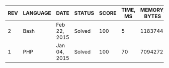 | REV | LANGUAGE | DATE | STATUS | SCORE | TIME, MS | MEMORY, BYTES | IN RANKING | UNIQUE | RANKING POINTS |
|-----|----------|------|--------|-------|----------|---------------|------------|--------|----------------|
| 2 | Bash | Feb 22, 2015 | Solved | 100 | 5 | 1183744 | yes | yes | 34.942 |
| 1 | PHP | Jan 04, 2015 | Solved | 100 | 70 | 7094272 | yes | yes | 28.956 |

